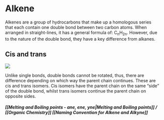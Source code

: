 # Alkene
Alkenes are a group of hydrocarbons that make up a homologous series that each contain one double bond between two carbon atoms. When arranged in straight-lines, it has a general formula of: C<sub>n</sub>H<sub>2n</sub>. However, due to the nature of the double bond, they have a key difference from alkanes.
## Cis and trans
<img src="https://mint-garden.netlify.app/assets/Cis-Trans.png" style="max-width:100%;height:auto">

Unlike single bonds, double bonds cannot be rotated, thus, there are difference depending on which way the parent chain continues. These are cis and trans isomers. Cis isomers have the parent chain on the same “side” of the double bond, whilst trans isomers continue the parent chain on opposite sides.

##### [[Melting and Boiling points - ane, ene, yne|Melting and Boiling points]] / [[Organic Chemistry]] [[Naming Convention for Alkene and Alkyne]]